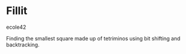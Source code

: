 # Fillit
ecole42

Finding the smallest square made up of tetriminos using bit shifting and backtracking.
